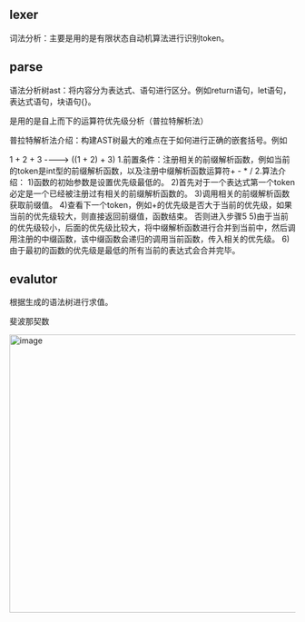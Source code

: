 ## lexer

词法分析：主要是用的是有限状态自动机算法进行识别token。

## parse

语法分析树ast：将内容分为表达式、语句进行区分。例如return语句，let语句，表达式语句，块语句{}。

是用的是自上而下的运算符优先级分析（普拉特解析法）

普拉特解析法介绍：构建AST树最大的难点在于如何进行正确的嵌套括号。例如

1 + 2 + 3       ---->     ((1 + 2) + 3) 
1.前置条件：注册相关的前缀解析函数，例如当前的token是int型的前缀解析函数，以及注册中缀解析函数运算符+ - * /
2.算法介绍：
	1)函数的初始参数是设置优先级最低的。
	2)首先对于一个表达式第一个token必定是一个已经被注册过有相关的前缀解析函数的。
	3)调用相关的前缀解析函数获取前缀值。
	4)查看下一个token，例如+的优先级是否大于当前的优先级，如果当前的优先级较大，则直接返回前缀值，函数结束。
否则进入步骤5
	5)由于当前的优先级较小，后面的优先级比较大，将中缀解析函数进行合并到当前中，然后调用注册的中缀函数，该中缀函数会递归的调用当前函数，传入相关的优先级。
	6)由于最初的函数的优先级是最低的所有当前的表达式会合并完毕。



## evalutor

根据生成的语法树进行求值。


斐波那契数

<img width="834" height="490" alt="image" src="https://github.com/user-attachments/assets/a292e12a-88b1-4c53-886e-6d450887d43d" />
